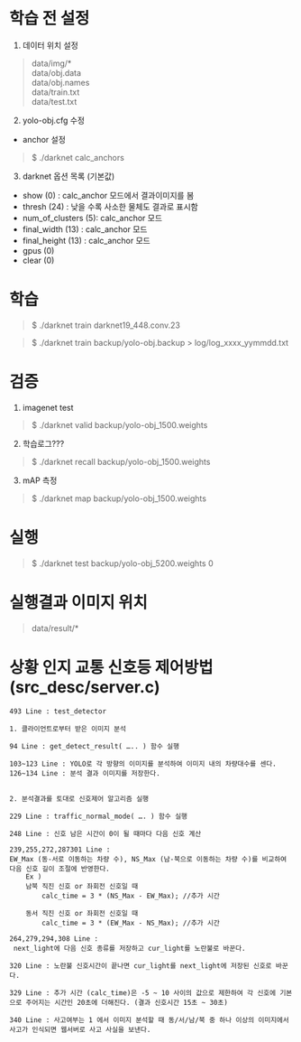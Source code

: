 # 학습 전 설정
1. 데이터 위치 설정
> data/img/*<br>
> data/obj.data<br>
> data/obj.names<br>
> data/train.txt<br>
> data/test.txt

2. yolo-obj.cfg 수정
- anchor 설정
> $ ./darknet calc_anchors

3. darknet 옵션 목록 (기본값)
- show (0)		: calc_anchor 모드에서 결과이미지를 봄
- thresh (24)	: 낮을 수록 사소한 물체도 결과로 표시함
- num_of_clusters (5): calc_anchor 모드
- final_width (13)	: calc_anchor 모드
- final_height (13)	: calc_anchor 모드
- gpus (0)
- clear (0)

# 학습
> $ ./darknet train darknet19_448.conv.23

> $ ./darknet train backup/yolo-obj.backup > log/log_xxxx_yymmdd.txt

# 검증
1. imagenet test<br>
> $ ./darknet valid backup/yolo-obj_1500.weights

2. 학습로그???<br>
> $ ./darknet recall backup/yolo-obj_1500.weights

3. mAP 측정<br>
> $ ./darknet map backup/yolo-obj_1500.weights

# 실행
> $ ./darknet test backup/yolo-obj_5200.weights 0

# 실행결과 이미지 위치
> data/result/*

# 상황 인지 교통 신호등 제어방법 (src_desc/server.c)
```
493 Line : test_detector

1. 클라이언트로부터 받은 이미지 분석

94 Line : get_detect_result( ….. ) 함수 실행

103~123 Line : YOLO로 각 방향의 이미지를 분석하여 이미지 내의 차량대수를 센다.
126~134 Line : 분석 결과 이미지를 저장한다.


2. 분석결과를 토대로 신호제어 알고리즘 실행

229 Line : traffic_normal_mode( …. ) 함수 실행

248 Line : 신호 남은 시간이 0이 될 때마다 다음 신호 계산

239,255,272,287301 Line :
EW_Max (동-서로 이동하는 차량 수), NS_Max (남-북으로 이동하는 차량 수)를 비교하여 다음 신호 길이 조절에 반영한다.
    Ex )
    남북 직진 신호 or 좌회전 신호일 때
        calc_time = 3 * (NS_Max - EW_Max); //추가 시간

    동서 직진 신호 or 좌회전 신호일 때
        calc_time = 3 * (EW_Max - NS_Max); //추가 시간

264,279,294,308 Line :
 next_light에 다음 신호 종류를 저장하고 cur_light를 노란불로 바꾼다.

320 Line : 노란불 신호시간이 끝나면 cur_light를 next_light에 저장된 신호로 바꾼다.

329 Line : 추가 시간 (calc_time)은 -5 ~ 10 사이의 값으로 제한하여 각 신호에 기본으로 주어지는 시간인 20초에 더해진다. (결과 신호시간 15초 ~ 30초)

340 Line : 사고여부는 1 에서 이미지 분석할 때 동/서/남/북 중 하나 이상의 이미지에서 사고가 인식되면 웹서버로 사고 사실을 보낸다.
```
